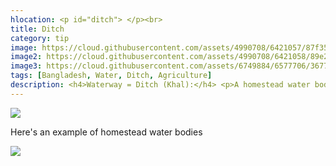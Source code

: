 ```yaml
---
hlocation: <p id="ditch"> </p><br>
title: Ditch
category: tip
image: https://cloud.githubusercontent.com/assets/4990708/6421057/87f35406-be99-11e4-9e9d-d35a60a931ad.PNG
image2: https://cloud.githubusercontent.com/assets/4990708/6421058/89e26ae0-be99-11e4-94fb-7cb54a5c28b8.PNG
image3: https://cloud.githubusercontent.com/assets/6749884/6577706/36777186-c716-11e4-8450-e90c39ab746c.jpg
tags: [Bangladesh, Water, Ditch, Agriculture]
description: <h4>Waterway = Ditch (Khal):</h4> <p>A homestead water body is a man-made water catchment located near buildings and houses. Water color will vary greatly depending on the purpose of the homestead water body. </p> <p> this is just for testing picture placement>/p>
---
```

 ![](https://cloud.githubusercontent.com/assets/4990708/6421057/87f35406-be99-11e4-9e9d-d35a60a931ad.PNG)
 
  Here's an example of homestead water bodies
  
 ![](https://cloud.githubusercontent.com/assets/4990708/6421058/89e26ae0-be99-11e4-94fb-7cb54a5c28b8.PNG)



